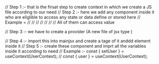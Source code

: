 // Step 1 :-  that is the firsat step to create context in which we create a JS file according to our need 
// Step 2 :-  here we add any component inside it who are eliglible to access any state or data define or stored here 
// Example = <UserContext>
//           <Login>
//            <Dashboard>
//              <other component >
//            </Dashboard>
//           </Login>
//           </UserContext>
// All of them can access value

// Step 3 :- we have to create a provider  (A new file of jsx type )

// Step 4 :- import this into mainjsx and create a tage of it anddd element inside it 
// Step 5 :- create these component and imprt all the variables inside it according to need 
// Example :- const { setUser } = useContext(UserContext);
//            const { user } = useContext(UserContext);
